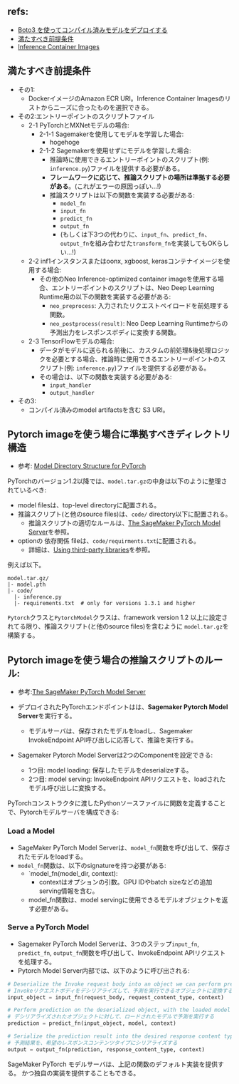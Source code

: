 ## refs:

- [Boto3 を使ってコンパイル済みモデルをデプロイする](https://docs.aws.amazon.com/ja_jp/sagemaker/latest/dg/neo-deployment-hosting-services-boto3.html)
- [満たすべき前提条件](https://docs.aws.amazon.com/sagemaker/latest/dg/neo-deployment-hosting-services-prerequisites.html)
- [Inference Container Images](https://docs.aws.amazon.com/sagemaker/latest/dg/neo-deployment-hosting-services-container-images.html)

## 満たすべき前提条件

- その1:
  - DockerイメージのAmazon ECR URI。Inference Container Imagesのリストからニーズに合ったものを選択できる。
- その2:エントリーポイントのスクリプトファイル
  - 2-1 PyTorchとMXNetモデルの場合:
    - 2-1-1 Sagemakerを使用してモデルを学習した場合:
      - hogehoge
    - 2-1-2 Sagemakerを使用せずにモデルを学習した場合:
      - 推論時に使用できるエントリーポイントのスクリプト(例: `inference.py`)ファイルを提供する必要がある。
      - **フレームワークに応じて、推論スクリプトの場所は準拠する必要がある**。(これがエラーの原因っぽい...!)
      - 推論スクリプトは以下の関数を実装する必要がある:
        - `model_fn`
        - `input_fn`
        - `predict_fn`
        - `output_fn`
        - (もしくは下3つの代わりに、`input_fn`、`predict_fn`、`output_fn`を組み合わせた`transform_fn`を実装してもOKらしい...!)
  - 2-2 inf1インスタンスまたはoonx, xgboost, kerasコンテナイメージを使用する場合:
    - その他のNeo Inference-optimized container imageを使用する場合、エントリーポイントのスクリプトは、Neo Deep Learning Runtime用の以下の関数を実装する必要がある:
      - `neo_preprocess`: 入力されたリクエストペイロードを前処理する関数。
      - `neo_postprocess(result)`: Neo Deep Learning Runtimeからの予測出力をレスポンスボディに変換する関数。
  - 2-3 TensorFlowモデルの場合:
    - データがモデルに送られる前後に、カスタムの前処理&後処理ロジックを必要とする場合、推論時に使用できるエントリーポイントのスクリプト(例: `inference.py`)ファイルを提供する必要がある。
    - その場合は、以下の関数を実装する必要がある:
      - `input_handler`
      - `output_handler`
- その3:
  - コンパイル済みのmodel artifactsを含む S3 URI。

## Pytorch imageを使う場合に準拠すべきディレクトリ構造

- 参考: [Model Directory Structure for PyTorch](https://sagemaker.readthedocs.io/en/stable/frameworks/pytorch/using_pytorch.html#model-directory-structure)

PyTorchのバージョン1.2以降では、`model.tar.gz`の中身は以下のように整理されているべき:

- model filesは、top-level directoryに配置される。
- 推論スクリプト(と他のsource files)は、`code/` directory以下に配置される。
  - 推論スクリプトの適切なルールは、[The SageMaker PyTorch Model Server](https://sagemaker.readthedocs.io/en/stable/frameworks/pytorch/using_pytorch.html#id4)を参照。
- optionの 依存関係 fileは、`code/requirments.txt`に配置される。
  - 詳細は、[Using third-party libraries](https://sagemaker.readthedocs.io/en/stable/frameworks/pytorch/using_pytorch.html#using-third-party-libraries)を参照。

例えば以下。

```
model.tar.gz/
|- model.pth
|- code/
  |- inference.py
  |- requirements.txt  # only for versions 1.3.1 and higher
```
  
`Pytorch`クラスと`PytorchModel`クラスは、framework version 1.2 以上に設定されてる限り、推論スクリプト(と他のsource files)を含むように `model.tar.gz`を構築する。


## Pytorch imageを使う場合の推論スクリプトのルール:

- 参考:[The SageMaker PyTorch Model Server](https://sagemaker.readthedocs.io/en/stable/frameworks/pytorch/using_pytorch.html#id4)

- デプロイされたPyTorchエンドポイントはは、**Sagemaker Pytorch Model Server**を実行する。
  - モデルサーバは、保存されたモデルをloadし、Sagemaker InvokeEndpoint API呼び出しに応答して、推論を実行する。
- Sagemaker Pytorch Model Serverは2つのComponentを設定できる:
  - 1つ目: model loading: 保存したモデルをdeserializeする。
  - 2つ目: model serving: InvokeEndpoint APIリクエストを、loadされたモデル呼び出しに変換する。
  
PyTorchコンストラクタに渡したPythonソースファイルに関数を定義することで、Pytorchモデルサーバを構成できる:

###  Load a Model

- SageMaker PyTorch Model Serverは、`model_fn`関数を呼び出して、保存されたモデルをloadする。
- `model_fn`関数は、以下のsignatureを持つ必要がある:
  - `model_fn(model_dir, context):
    - contextはオプションの引数。GPU IDやbatch sizeなどの追加serving情報を含む。
  - model_fn関数は、model servingに使用できるモデルオブジェクトを返す必要がある。

### Serve a PyTorch Model

- Sagemaker PyTorch Model Serverは、3つのステップ`input_fn`, `predict_fn`, `output_fn`関数を呼び出して、InvokeEndpoint APIリクエストを処理する。
- Pytorch Model Server内部では、以下のように呼び出される:

```python
# Deserialize the Invoke request body into an object we can perform prediction on
# Invokeリクエストボディをデシリアライズして、予測を実行できるオブジェクトに変換する
input_object = input_fn(request_body, request_content_type, context)

# Perform prediction on the deserialized object, with the loaded model
# デシリアライズされたオブジェクトに対して、ロードされたモデルで予測を実行する
prediction = predict_fn(input_object, model, context)

# Serialize the prediction result into the desired response content type
# 予測結果を、希望のレスポンスコンテンツタイプにシリアライズする
output = output_fn(prediction, response_content_type, context)
```

SageMaker PyTorch モデルサーバは、上記の関数のデフォルト実装を提供する。
かつ独自の実装を提供することもできる。
